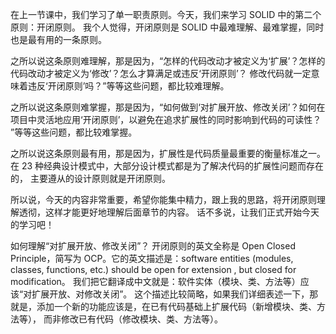 在上一节课中，我们学习了单一职责原则。今天，我们来学习 SOLID 中的第二个原则：开闭原则。
我个人觉得，开闭原则是 SOLID 中最难理解、最难掌握，同时也是最有用的一条原则。

之所以说这条原则难理解，那是因为，“怎样的代码改动才被定义为‘扩展’？怎样的代码改动才被定义为‘修改’？怎么才算满足或违反‘开闭原则’？
修改代码就一定意味着违反‘开闭原则’吗？”等等这些问题，都比较难理解。

之所以说这条原则难掌握，那是因为，“如何做到‘对扩展开放、修改关闭’？如何在项目中灵活地应用‘开闭原则’，以避免在追求扩展性的同时影响到代码的可读性？
”等等这些问题，都比较难掌握。

之所以说这条原则最有用，那是因为，扩展性是代码质量最重要的衡量标准之一。在 23 种经典设计模式中，大部分设计模式都是为了解决代码的扩展性问题而存在的，
主要遵从的设计原则就是开闭原则。

所以说，今天的内容非常重要，希望你能集中精力，跟上我的思路，将开闭原则理解透彻，这样才能更好地理解后面章节的内容。
话不多说，让我们正式开始今天的学习吧！

如何理解“对扩展开放、修改关闭”？
开闭原则的英文全称是 Open Closed Principle，简写为 OCP。它的英文描述是：software entities (modules, classes, functions, etc.) 
should be open for extension , but closed for modification。
我们把它翻译成中文就是：软件实体（模块、类、方法等）应该“对扩展开放、对修改关闭”。
这个描述比较简略，如果我们详细表述一下，那就是，添加一个新的功能应该是，在已有代码基础上扩展代码（新增模块、类、方法等），
  而非修改已有代码（修改模块、类、方法等）。